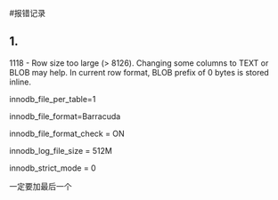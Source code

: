 #报错记录

## 1.
1118 - Row size too large (> 8126). Changing some columns to TEXT or BLOB may help. In current row format, BLOB prefix of 0 bytes is stored inline.


innodb_file_per_table=1

innodb_file_format=Barracuda

innodb_file_format_check = ON

innodb_log_file_size = 512M

innodb_strict_mode = 0

一定要加最后一个

